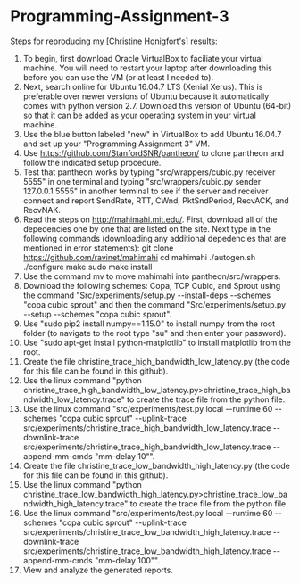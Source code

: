 # Programming-Assignment-3
Steps for reproducing my [Christine Honigfort's] results:

1. To begin, first download Oracle VirtualBox to faciliate your virtual machine. You will need to restart your laptop after downloading this before you can use the VM (or at least I needed to).
3. Next, search online for Ubuntu 16.04.7 LTS (Xenial Xerus). This is preferable over newer versions of Ubuntu because it automatically comes with python version 2.7. Download this version of Ubuntu (64-bit) so that it can be added as your operating system in your virtual machine. 
4. Use the blue button labeled "new" in VirtualBox to add Ubuntu 16.04.7 and set up your "Programming Assignment 3" VM.
5. Use https://github.com/StanfordSNR/pantheon/ to clone pantheon and follow the indicated setup procedure.
6. Test that pantheon works by typing "src/wrappers/cubic.py receiver 5555" in one terminal and typing "src/wrappers/cubic.py sender 127.0.0.1 5555" in another terminal to see if the server and receiver connect and report SendRate, RTT, CWnd, PktSndPeriod, RecvACK, and RecvNAK.
7. Read the steps on http://mahimahi.mit.edu/. First, download all of the depedencies one by one that are listed on the site. Next type in the following commands (downloading any additional depedencies that are mentioned in error statements):
           git clone https://github.com/ravinet/mahimahi
           cd mahimahi
           ./autogen.sh
           ./configure
            make
            sudo make install
8. Use the command mv to move mahimahi into pantheon/src/wrappers.
9. Download the following schemes: Copa, TCP Cubic, and Sprout using the command "Src/experiments/setup.py --install-deps --schemes "copa cubic sprout" and then the command "Src/experiments/setup.py --setup --schemes "copa cubic sprout".
10. Use "sudo pip2 install numpy==1.15.0" to install numpy from the root folder (to navigate to the root type "su" and then enter your password).
11. Use "sudo apt-get install python-matplotlib" to install matplotlib from the root.
12. Create the file christine_trace_high_bandwidth_low_latency.py (the code for this file can be found in this github).
13. Use the linux command "python christine_trace_high_bandwidth_low_latency.py>christine_trace_high_bandwidth_low_latency.trace" to create the trace file from the python file.
14. Use the linux command "src/experiments/test.py local --runtime 60 --schemes "copa cubic sprout"  --uplink-trace src/experiments/christine_trace_high_bandwidth_low_latency.trace --downlink-trace src/experiments/christine_trace_high_bandwidth_low_latency.trace --append-mm-cmds "mm-delay 10"".
15. Create the file christine_trace_low_bandwidth_high_latency.py (the code for this file can be found in this github).
16. Use the linux command "python christine_trace_low_bandwidth_high_latency.py>christine_trace_low_bandwidth_high_latency.trace" to create the trace file from the python file.
17. Use the linux command "src/experiments/test.py local --runtime 60 --schemes "copa cubic sprout"  --uplink-trace src/experiments/christine_trace_low_bandwidth_high_latency.trace --downlink-trace src/experiments/christine_trace_low_bandwidth_high_latency.trace --append-mm-cmds "mm-delay 100"".
18. View and analyze the generated reports.
 

